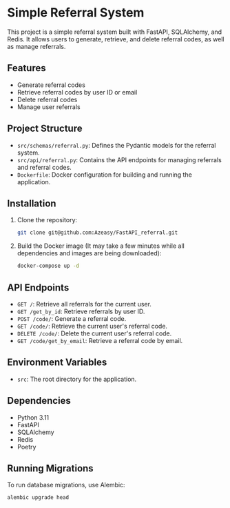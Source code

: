 # Simple Referral System

This project is a simple referral system built with FastAPI, SQLAlchemy, and Redis. It allows users to generate, retrieve, and delete referral codes, as well as manage referrals.

## Features

- Generate referral codes
- Retrieve referral codes by user ID or email
- Delete referral codes
- Manage user referrals

## Project Structure

- `src/schemas/referral.py`: Defines the Pydantic models for the referral system.
- `src/api/referral.py`: Contains the API endpoints for managing referrals and referral codes.
- `Dockerfile`: Docker configuration for building and running the application.

## Installation

1. Clone the repository:
    ```sh
    git clone git@github.com:Azeasy/FastAPI_referral.git
    ```

2. Build the Docker image (It may take a few minutes while all dependencies and images are being downloaded):
    ```sh
    docker-compose up -d
    ```

## API Endpoints

- `GET /`: Retrieve all referrals for the current user.
- `GET /get_by_id`: Retrieve referrals by user ID.
- `POST /code/`: Generate a referral code.
- `GET /code/`: Retrieve the current user's referral code.
- `DELETE /code/`: Delete the current user's referral code.
- `GET /code/get_by_email`: Retrieve a referral code by email.

## Environment Variables

- `src`: The root directory for the application.

## Dependencies

- Python 3.11
- FastAPI
- SQLAlchemy
- Redis
- Poetry

## Running Migrations

To run database migrations, use Alembic:
```sh
alembic upgrade head
